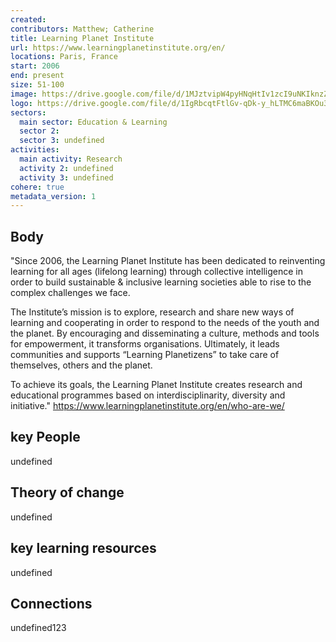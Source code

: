 ```yaml
---
created:
contributors: Matthew; Catherine
title: Learning Planet Institute
url: https://www.learningplanetinstitute.org/en/
locations: Paris, France
start: 2006
end: present
size: 51-100
image: https://drive.google.com/file/d/1MJztvipW4pyHNqHtIv1zcI9uNKIknzZh/view?usp=drive_link
logo: https://drive.google.com/file/d/1IgRbcqtFtlGv-qDk-y_hLTMC6maBKOu3/view?usp=drive_link
sectors:
  main sector: Education & Learning
  sector 2: 
  sector 3: undefined
activities: 
  main activity: Research
  activity 2: undefined
  activity 3: undefined
cohere: true
metadata_version: 1
---
```



## Body

"Since 2006, the Learning Planet Institute has been dedicated to reinventing learning for all ages (lifelong learning) through collective intelligence in order to build sustainable & inclusive learning societies able to rise to the complex challenges we face. 

The Institute’s mission is to explore, research and share new ways of learning and cooperating in order to respond to the needs of the youth and the planet. By encouraging and disseminating a culture, methods and tools for empowerment, it transforms organisations. Ultimately, it leads communities and supports “Learning Planetizens” to take care of themselves, others and the planet. 

To achieve its goals, the Learning Planet Institute creates research and educational programmes based on interdisciplinarity, diversity and initiative."
https://www.learningplanetinstitute.org/en/who-are-we/ 

## key People

undefined

## Theory of change

undefined

## key learning resources

undefined

## Connections

undefined123

